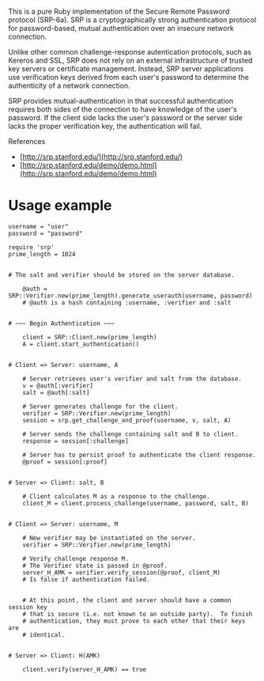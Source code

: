 This is a pure Ruby implementation of the Secure Remote Password protocol (SRP-6a). SRP is a cryptographically strong authentication protocol for password-based, mutual authentication over an insecure network connection.

Unlike other common challenge-response autentication protocols, such as Kereros and SSL, SRP does not rely on an external infrastructure of trusted key servers or certificate management. Instead, SRP server applications use verification keys derived from each user's password to determine the authenticity of a network connection.

SRP provides mutual-authentication in that successful authentication requires both sides of the connection to have knowledge of the user's password. If the client side lacks the user's password or the server side lacks the proper verification key, the authentication will fail. 


References

*	[http://srp.stanford.edu/](http://srp.stanford.edu/)
*	[http://srp.stanford.edu/demo/demo.html](http://srp.stanford.edu/demo/demo.html)

Usage example
=============


	username = "user"
	password = "password"

	require 'srp'
	prime_length = 1024


	# The salt and verifier should be stored on the server database.

		@auth = SRP::Verifier.new(prime_length).generate_userauth(username, password)
		# @auth is a hash containing :username, :verifier and :salt


	# ~~~ Begin Authentication ~~~

		client = SRP::Client.new(prime_length)
		A = client.start_authentication()


	# Client => Server: username, A

		# Server retrieves user's verifier and salt from the database.
		v = @auth[:verifier]
		salt = @auth[:salt]

		# Server generates challenge for the client.
		verifier = SRP::Verifier.new(prime_length)
		session = srp.get_challenge_and_proof(username, v, salt, A)

		# Server sends the challenge containing salt and B to client.
		response = session[:challenge]

		# Server has to persist proof to authenticate the client response.
		@proof = session[:proof]


	# Server => Client: salt, B

		# Client calculates M as a response to the challenge.
		client_M = client.process_challenge(username, password, salt, B)


	# Client => Server: username, M

		# New verifier may be instantiated on the server.
		verifier = SRP::Verifier.new(prime_length)

		# Verify challenge response M.
		# The Verifier state is passed in @proof.
		server_H_AMK = verifier.verify_session(@proof, client_M)
		# Is false if authentication failed.


		# At this point, the client and server should have a common session key
		# that is secure (i.e. not known to an outside party).  To finish
		# authentication, they must prove to each other that their keys are
		# identical.


	# Server => Client: H(AMK)

		client.verify(server_H_AMK) == true


